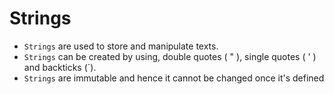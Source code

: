 # Strings

* `Strings` are used to store and manipulate texts.
* `Strings` can be created by using, double quotes ( " ), single quotes ( ' ) and backticks (`).
* `Strings` are immutable and hence it cannot be changed once it's defined
